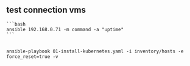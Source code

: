 
## test connection vms

    ```bash
    ansible 192.168.0.71 -m command -a "uptime"
    ```



## 

    ansible-playbook 01-install-kubernetes.yaml -i inventory/hosts -e force_reset=true -v 
